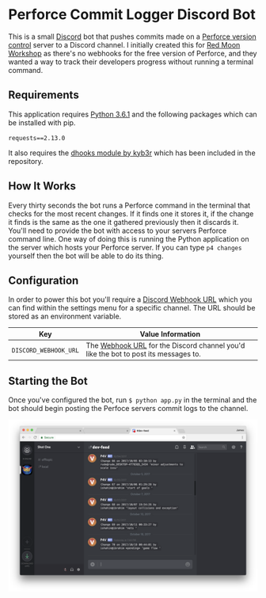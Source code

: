 # Perforce Commit Logger Discord Bot
This is a small [Discord](https://discordapp.com/) bot that pushes commits made on a [Perforce version control](https://www.perforce.com/) server to a Discord channel. I initially created this for [Red Moon Workshop](https://redmoonworkshop.net/) as there's no webhooks for the free version of Perforce, and they wanted a way to track their developers progress without running a terminal command.

## Requirements
This application requires [Python 3.6.1](https://www.python.org/) and the following packages which can be installed with pip.

```
requests==2.13.0
```

It also requires the [dhooks module by kyb3r](https://github.com/kyb3r/dhooks) which has been included in the repository.

## How It Works
Every thirty seconds the bot runs a Perforce command in the terminal that checks for the most recent changes. If it finds one it stores it, if the change it finds is the same as the one it gathered previously then it discards it. You'll need to provide the bot with access to your servers Perforce command line. One way of doing this is running the Python application on the server which hosts your Perforce server. If you can type `p4 changes` yourself then the bot will be able to do its thing.


## Configuration
In order to power this bot you'll require a [Discord Webhook URL]((https://support.discordapp.com/hc/en-us/articles/228383668-Intro-to-Webhooks)) which you can find within the settings menu for a specific channel. The URL should be stored as an environment variable.

| Key  | Value Information |
| ------------- | ------------- |
| `DISCORD_WEBHOOK_URL`  | The [Webhook URL](https://support.discordapp.com/hc/en-us/articles/228383668-Intro-to-Webhooks) for the Discord channel you'd like the bot to post its messages to. |


## Starting the Bot 
Once you've configured the bot, run `$ python app.py` in the terminal and the bot should begin posting the Perfoce servers commit logs to the channel.

![Example](assets/readme.png)
